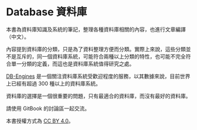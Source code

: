 # Database 資料庫

本書為資料庫知識及系統的筆記，整理各種資料庫相關的內容，也進行文章編譯（中文）。

內容提到資料庫的分類，只是為了資料整理方便而分類。實際上來說，這些分類並不是互斥的，同一個資料庫系統，可能符合兩種以上分類的特性，也可能不完全符合單一分類的定義，而這也是資料庫系統值得研究之處。

[DB-Engines](https://db-engines.com) 是一個關注資料庫系統受歡迎程度的服務，以其數據來說，目前世界上已經有超過 300 種以上的資料庫系統。

資料庫的選擇是一個很重要的問題，只有最適合的資料庫，而沒有最好的資料庫。

請使用 GitBook 的討論區一起交流。

本書授權方式為 [CC BY 4.0](https://creativecommons.org/licenses/by/4.0/deed.zh_TW)。

